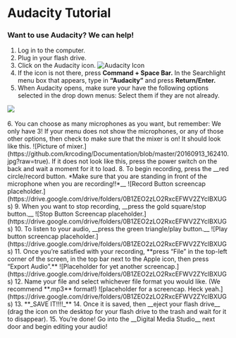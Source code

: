 # Audacity Tutorial
### Want to use Audacity? We can help!

1. Log in to the computer.
2. Plug in your flash drive.
3. Click on the Audacity icon.
![Audacity Icon](https://files.fosswire.com/2007/10/audacity.png)
4. If the icon is not there, press __Command + Space Bar.__ In the Searchlight menu box that appears, type in __“Audacity”__ and press __Return/Enter.__
5. When Audacity opens, make sure your have the following options selected in the drop down menus: Select them if they are not already.
<p><img src="Documentation/images/image.audacity_basic.screen.png"></p>
6. You can choose as many microphones as you want, but remember: We only have 3! If your menu does not show the microphones, or any of those other options, then check to make sure that the mixer is on! It should look like this.
![Picture of mixer.](https://github.com/krcoding/Documentation/blob/master/20160913_162410.jpg?raw=true).
If it does not look like this, press the power switch on the back and wait a moment for it to load.
8. To begin recording, press the __red circle/record button. *Make sure that you are standing in front of the microphone when you are recording!!*__  ![Record Button screencap placeholder.](https://drive.google.com/drive/folders/0B1ZEO2zLO2RxcEFWV2ZYclBXUGs)
9.  When you want to stop recording, __press the gold square/stop button.__ ![Stop Button Screencap placeholder.](https://drive.google.com/drive/folders/0B1ZEO2zLO2RxcEFWV2ZYclBXUGs)
10.  To listen to your audio, __press the green triangle/play button.__ ![Play button screencap placeholder.](https://drive.google.com/drive/folders/0B1ZEO2zLO2RxcEFWV2ZYclBXUGs)
11.  Once you’re satisfied with your recording, **press “File” in the top-left corner of the screen, in the top bar next to the Apple icon, then press “Export Audio”.** ![Placeholder for yet another screencap.](https://drive.google.com/drive/folders/0B1ZEO2zLO2RxcEFWV2ZYclBXUGs)
12.  Name your file and select whichever file format you would like. (We recommend **.mp3** format!) ![placeholder for a screencap. Heck yeah.](https://drive.google.com/drive/folders/0B1ZEO2zLO2RxcEFWV2ZYclBXUGs)
13.  **_SAVE IT!!!!_**
14.  Once it is saved, then __eject your flash drive__ (drag the icon on the desktop for your flash drive to the trash and wait for it to disappear).
15.  You’re done! Go into the __Digital Media Studio__ next door and begin editing your audio!
